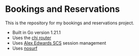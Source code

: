 # Bookings and Reservations

This is the repository for my bookings and reservations project.

- Built in Go version 1.21.1
- Uses the [chi router](https://github.com/go-chi/chi/v5)
- Uses [Alex Edwards SCS](https://github.com/alexedwards/scs/v2) session management
- Uses [nosurf](https://github.com/justinas/nosurf)